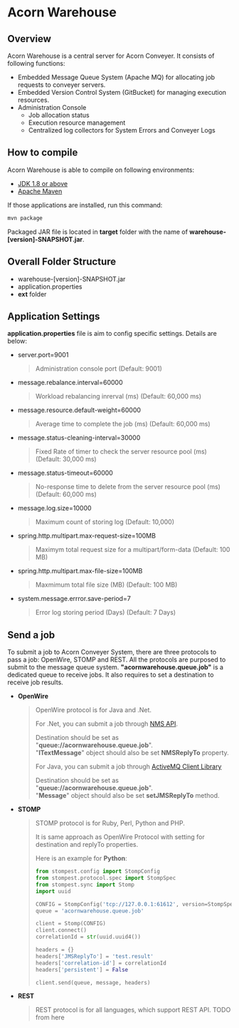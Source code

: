 # Acorn Warehouse

## Overview
Acorn Warehouse is a central server for Acorn Conveyer. It consists of following functions:

* Embedded Message Queue System (Apache MQ) for allocating job requests to conveyer servers.
* Embedded Version Control System (GitBucket) for managing execution resources.
* Administration Console
  * Job allocation status
  * Execution resource management
  * Centralized log collectors for System Errors and Conveyer Logs

## How to compile
Acorn Warehouse is able to compile on following environments:

* [JDK 1.8 or above](http://java.oracle.com)
* [Apache Maven](http://http://maven.apache.org)

If those applications are installed, run this command:

```bash
mvn package
```

Packaged JAR file is located in **target** folder with the name of **warehouse-[version]-SNAPSHOT.jar**.

## Overall Folder Structure

* warehouse-[version]-SNAPSHOT.jar
* application.properties
* **ext** folder

## Application Settings

**application.properties** file is aim to config specific settings. Details are below:

* server.port=9001
  > Administration console port (Default: 9001)
* message.rebalance.interval=60000
  > Workload rebalancing inrerval (ms) (Default: 60,000 ms)
* message.resource.default-weight=60000
  > Average time to complete the job (ms) (Default: 60,000 ms)
* message.status-cleaning-interval=30000
  > Fixed Rate of timer to check the server resource pool (ms) (Default: 30,000 ms)
* message.status-timeout=60000
  > No-response time to delete from the server resource pool (ms) (Default: 60,000 ms) 
* message.log.size=10000
  > Maximum count of storing log (Default: 10,000)
* spring.http.multipart.max-request-size=100MB
  > Maximym total request size for a multipart/form-data (Default: 100 MB)
* spring.http.multipart.max-file-size=100MB
  > Maxmimum total file size (MB) (Default: 100 MB)
* system.message.errror.save-period=7
  > Error log storing period (Days) (Default: 7 Days)

## Send a job

To submit a job to Acorn Conveyer System, there are three protocols to pass a job: OpenWire, STOMP and REST. All the protocols are purposed to submit to the message queue system. **"acornwarehouse.queue.job"** is a dedicated queue to receive jobs. It also requires to set a destination to receive job results.

* **OpenWire**
  > OpenWire protocol is for Java and .Net. 
  >
  > For .Net, you can submit a job through [NMS API](http://activemq.apache.org/nms/).  
  > 
  > Destination should be set as "**queue://acornwarehouse.queue.job**".  
  > "**ITextMessage**" object should also be set **NMSReplyTo** property.
  >
  > For Java, you can submit a job through [ActiveMQ Client Library](https://mvnrepository.com/artifact/org.apache.activemq/activemq-client/5.14.1)
  > 
  > Destination should be set as "**queue://acornwarehouse.queue.job**".  
  > "**Message**" object should also be set **setJMSReplyTo** method.
  
* **STOMP**
  > STOMP protocol is for Ruby, Perl, Python and PHP.
  >
  > It is same approach as OpenWire Protocol with setting for destination and replyTo properties.
  >
  > Here is an example for **Python**:
  > ```python
  > from stompest.config import StompConfig
  > from stompest.protocol.spec import StompSpec
  > from stompest.sync import Stomp
  > import uuid
  > 
  > CONFIG = StompConfig('tcp://127.0.0.1:61612', version=StompSpec.VERSION_1_1)
  > queue = 'acornwarehouse.queue.job'
  > 
  > client = Stomp(CONFIG)
  > client.connect()
  > correlationId = str(uuid.uuid4())
  > 
  > headers = {}
  > headers['JMSReplyTo'] = 'test.result'
  > headers['correlation-id'] = correlationId
  > headers['persistent'] = False
  > 
  > client.send(queue, message, headers)
  >
  > ```

* **REST**
  > REST protocol is for all languages, which support REST API.
  > TODO from here
